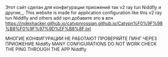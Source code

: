 Этот сайт сделан для конфигурации приожений так v2 ray tun Niddfly и другие,,,
This website is made for application configuration like this v2 ray tun Niddfly and others
add vpn 
добавите это в впн
https://indexhacker.github.io/catvpnrossian.github.io/Catvpn%F0%9F%98%B8%F0%9F%97%9D%EF%B8%8F.txt


МНОГИЕ КОНФИГУРАЦИИ НЕ РАБОТАЮТ ПРОВЕРЯЙТЕ ПИНГ ЧЕРЕЗ ПРИОЖЕНИЕ Niddfly
MANY CONFIGURATIONS DO NOT WORK CHECK THE PING THROUGH THE APP Niddfly
